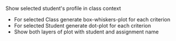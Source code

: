 Show selected student's profile in class context
- For selected Class generate box-whiskers-plot for each criterion
- For selected Student generate dot-plot  for each criterion
- Show both layers of plot with student and assignment name